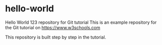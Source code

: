 # hello-world
Hello World 123 repository for Git tutorial
This is an example repository for the Git tutorial on https://www.w3schools.com

This repository is built step by step in the tutorial.
